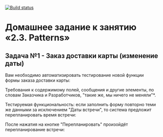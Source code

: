 [![Build status](https://ci.appveyor.com/api/projects/status/kdtc12nrnoq4iw6n?svg=true)](https://ci.appveyor.com/project/VlCherno/carddelivery)

# Домашнее задание к занятию «2.3. Patterns»
## Задача №1 - Заказ доставки карты (изменение даты)

Вам необходимо автоматизировать тестирование новой функции формы заказа доставки карты:

Требования к содержимому полей, сообщения и другие элементы, по словам Заказчика и Разработчиков, "такие же, мы ничего не меняли"*.

Тестируемая функциональность: если заполнить форму повторно теми же данными за исключением "Даты встречи", то система предложит перепланировать время встречи:

После нажатия на кнопке "Перепланировать" произойдёт перепланирование встречи: